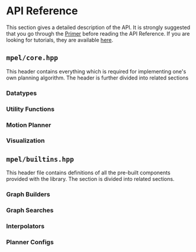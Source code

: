 # API Reference

This section gives a detailed description of the API. It is strongly
suggested that you go through the [Primer](primer.md) before
reading the API Reference. If you are looking for tutorials, they
are available [here](tut.md).

## **`mpel/core.hpp`**

This header contains everything which is required for implementing
one's own planning algorithm. The header is further divided into
related sections

### Datatypes

### Utility Functions

### Motion Planner

### Visualization

## **`mpel/builtins.hpp`**

This header file contains definitions of all the pre-built components
provided with the library. The section is divided into related sections.

### Graph Builders

### Graph Searches

### Interpolators

### Planner Configs
